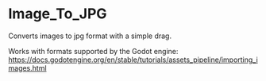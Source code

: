 # Image_To_JPG
Converts images to jpg format with a simple drag.

Works with formats supported by the Godot engine:
https://docs.godotengine.org/en/stable/tutorials/assets_pipeline/importing_images.html
